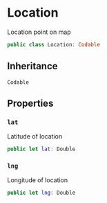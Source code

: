 # Location

Location point on map

``` swift
public class Location: Codable 
```

## Inheritance

`Codable`

## Properties

### `lat`

Latitude of location

``` swift
public let lat: Double
```

### `lng`

Longitude of location

``` swift
public let lng: Double
```

